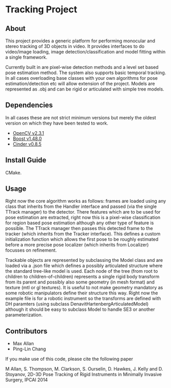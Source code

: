 Tracking Project
================

About
-----

This project provides a generic platform for performing monocular and stereo
tracking of 3D objects in video. It provides interfaces to do video/image loading,
image detection/classification and model fitting within a single framework. 

Currently built in are pixel-wise detection methods and a level set based pose estimation method. The system 
also supports basic temporal tracking. In all cases overloading base classes with your own algorithms for pose 
estimation/detection etc will allow extension of the project. Models are represented as .obj and can be rigid or articulated with 
simple tree models.

Dependencies
------------

In all cases these are not strict minimum versions but merely the oldest version on which they have been tested to work.

* [OpenCV v2.3.1](http://opencv.org/downloads.html) 
* [Boost v1.48.0](http://www.boost.org/users/download/)
* [Cinder v0.8.5](https://github.com/cinder/Cinder)

Install Guide
-------------

CMake.


Usage
-----

Right now the core algorithm works as follows: frames are loaded using any class that inherits from the Handler interface and passed (via the single TTrack manager) to the detector. There features which are to be used for pose estimation are extracted, right now this is a pixel-wise classification for region based pose estimation although any other type of feature is possible. The TTrack manager then passes this detected frame to the tracker (which inherits from the Tracker interface). This defines a custom initialization function which allows the first pose to be roughly estimated before a more precise pose localizer (which inherits from Localizer) focusses on refinement. 

Trackable objects are represented by subclassing the Model class and are loaded via a .json file which defines a possibly articulated structure where the standard tree-like model is used. Each node of the tree (from root to children to children-of-children) represents a single rigid body transform from its parent and possibly also some geometry (in mesh format) and texture (mtl or gl textures). It is useful to not make geometry mandatory as some robotic manipulators define their structure this way. Right now the example file is for a robotic instrument so the transforms are defined with DH paramters (using subclass DenavitHartenbergArticulatedModel) although it should be easy to subclass Model to handle SE3 or another parameterization.

Contributors
------------

* Max Allan
* Ping-Lin Chang

If you make use of this code, please cite the following paper

M Allan, S. Thompson, M. Clarkson, S. Ourselin, D. Hawkes, J. Kelly and D. Stoyanov, 2D-3D Pose Tracking of Rigid Instruments in Minimally Invasive Surgery, IPCAI 2014